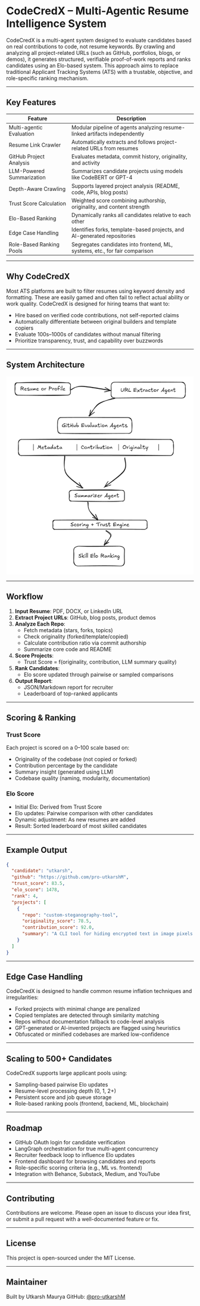 # CodeCredX – Multi-Agentic Resume Intelligence System

CodeCredX is a multi-agent system designed to evaluate candidates based on real contributions to code, not resume keywords. By crawling and analyzing all project-related URLs (such as GitHub, portfolios, blogs, or demos), it generates structured, verifiable proof-of-work reports and ranks candidates using an Elo-based system. This approach aims to replace traditional Applicant Tracking Systems (ATS) with a trustable, objective, and role-specific ranking mechanism.

---

## Key Features

| Feature                        | Description                                                                 |
|--------------------------------|-----------------------------------------------------------------------------|
| Multi-agentic Evaluation       | Modular pipeline of agents analyzing resume-linked artifacts independently |
| Resume Link Crawler            | Automatically extracts and follows project-related URLs from resumes        |
| GitHub Project Analysis        | Evaluates metadata, commit history, originality, and activity               |
| LLM-Powered Summarization      | Summarizes candidate projects using models like CodeBERT or GPT-4           |
| Depth-Aware Crawling           | Supports layered project analysis (README, code, APIs, blog posts)          |
| Trust Score Calculation        | Weighted score combining authorship, originality, and content strength      |
| Elo-Based Ranking              | Dynamically ranks all candidates relative to each other                     |
| Edge Case Handling             | Identifies forks, template-based projects, and AI-generated repositories    |
| Role-Based Ranking Pools       | Segregates candidates into frontend, ML, systems, etc., for fair comparison |

---

## Why CodeCredX

Most ATS platforms are built to filter resumes using keyword density and formatting. These are easily gamed and often fail to reflect actual ability or work quality. CodeCredX is designed for hiring teams that want to:

- Hire based on verified code contributions, not self-reported claims
- Automatically differentiate between original builders and template copiers
- Evaluate 100s–1000s of candidates without manual filtering
- Prioritize transparency, trust, and capability over buzzwords

---

## System Architecture

![Architecture](./assets/image.png)

---

## Workflow

1. **Input Resume**: PDF, DOCX, or LinkedIn URL
2. **Extract Project URLs**: GitHub, blog posts, product demos
3. **Analyze Each Repo**:
   - Fetch metadata (stars, forks, topics)
   - Check originality (forked/template/copied)
   - Calculate contribution ratio via commit authorship
   - Summarize core code and README
4. **Score Projects**:
   - Trust Score = f(originality, contribution, LLM summary quality)
5. **Rank Candidates**:
   - Elo score updated through pairwise or sampled comparisons
6. **Output Report**:
   - JSON/Markdown report for recruiter
   - Leaderboard of top-ranked applicants

---

## Scoring & Ranking

### Trust Score

Each project is scored on a 0–100 scale based on:

- Originality of the codebase (not copied or forked)
- Contribution percentage by the candidate
- Summary insight (generated using LLM)
- Codebase quality (naming, modularity, documentation)

### Elo Score

- Initial Elo: Derived from Trust Score
- Elo updates: Pairwise comparison with other candidates
- Dynamic adjustment: As new resumes are added
- Result: Sorted leaderboard of most skilled candidates

---

## Example Output

```json
{
  "candidate": "utkarsh",
  "github": "https://github.com/pro-utkarshM",
  "trust_score": 83.5,
  "elo_score": 1478,
  "rank": 4,
  "projects": [
    {
      "repo": "custom-steganography-tool",
      "originality_score": 78.5,
      "contribution_score": 92.0,
      "summary": "A CLI tool for hiding encrypted text in image pixels using LSB manipulation and key-based decoding."
    }
  ]
}
````

---

## Edge Case Handling

CodeCredX is designed to handle common resume inflation techniques and irregularities:

* Forked projects with minimal change are penalized
* Copied templates are detected through similarity matching
* Repos without documentation fallback to code-level analysis
* GPT-generated or AI-invented projects are flagged using heuristics
* Obfuscated or minified codebases are marked low-confidence

---

## Scaling to 500+ Candidates

CodeCredX supports large applicant pools using:

* Sampling-based pairwise Elo updates
* Resume-level processing depth (0, 1, 2+)
* Persistent score and job queue storage
* Role-based ranking pools (frontend, backend, ML, blockchain)

---

<!-- ## Setup and Usage

### Requirements

* Python 3.8+
* Git, pip, and optionally Poetry
* HuggingFace Transformers, PyDriller, GitPython

### Installation

```bash
git clone https://github.com/your-username/CodeCredX
cd CodeCredX
pip install -e .
```

### Run (Single Candidate)

```bash
python main.py --resume resume.pdf --email user@example.com
```

### Outputs

* `trust_report.json`: Project analysis per candidate
* `ranked_candidates.csv`: Elo-sorted leaderboard

--- -->

## Roadmap

* GitHub OAuth login for candidate verification
* LangGraph orchestration for true multi-agent concurrency
* Recruiter feedback loop to influence Elo updates
* Frontend dashboard for browsing candidates and reports
* Role-specific scoring criteria (e.g., ML vs. frontend)
* Integration with Behance, Substack, Medium, and YouTube

---

## Contributing

Contributions are welcome. Please open an issue to discuss your idea first, or submit a pull request with a well-documented feature or fix.

---

## License

This project is open-sourced under the MIT License.

---

## Maintainer

Built by Utkarsh Maurya
GitHub: [@pro-utkarshM](https://github.com/pro-utkarshM)
